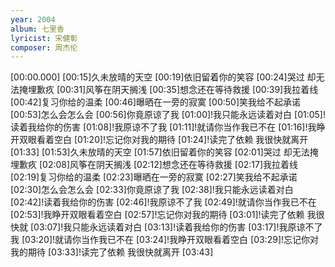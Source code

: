 ```yaml
---
year: 2004
album: 七里香
lyricist: 宋健彰
composer: 周杰伦
---
```

[00:00.000]
[00:15]久未放晴的天空
[00:19]依旧留着你的笑容
[00:24]哭过 却无法掩埋歉疚
[00:31]风筝在阴天搁浅
[00:35]想念还在等待救援
[00:39]我拉着线
[00:42]复习你给的温柔
[00:46]曝晒在一旁的寂寞
[00:50]笑我给不起承诺
[00:53]怎么会怎么会
[00:56]你竟原谅了我
[01:00]!我只能永远读着对白
[01:05]!读着我给你的伤害
[01:08]!我原谅不了我
[01:11]!就请你当作我已不在
[01:16]!我睁开双眼看着空白
[01:20]!忘记你对我的期待
[01:24]!读完了依赖 我很快就离开
[01:33]
[01:53]久未放晴的天空
[01:57]依旧留着你的笑容
[02:01]哭过 却无法掩埋歉疚
[02:08]风筝在阴天搁浅
[02:12]想念还在等待救援
[02:17]我拉着线
[02:19]复习你给的温柔
[02:23]曝晒在一旁的寂寞
[02:27]笑我给不起承诺
[02:30]怎么会怎么会
[02:33]你竟原谅了我
[02:38]!我只能永远读着对白
[02:42]!读着我给你的伤害
[02:46]!我原谅不了我
[02:49]!就请你当作我已不在
[02:53]!我睁开双眼看着空白
[02:57]!忘记你对我的期待
[03:01]!读完了依赖 我很快就
[03:07]!我只能永远读着对白
[03:13]!读着我给你的伤害
[03:17]!我原谅不了我
[03:20]!就请你当作我已不在
[03:24]!我睁开双眼看着空白
[03:29]!忘记你对我的期待
[03:33]!读完了依赖 我很快就离开
[03:43]